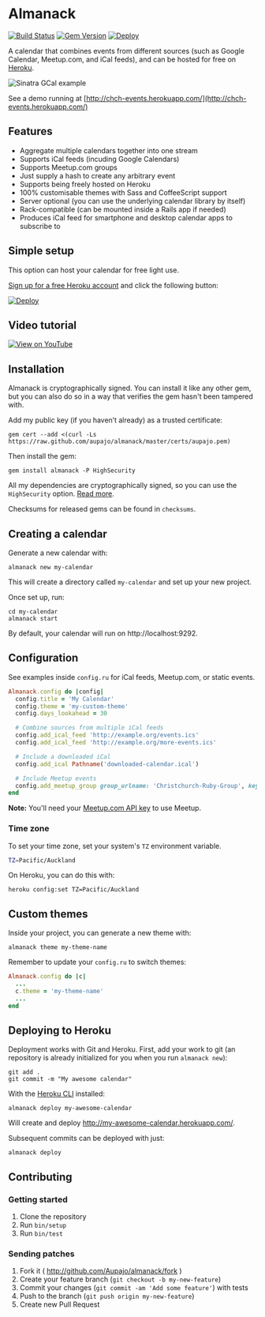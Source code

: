 # Almanack

[![Build Status](https://travis-ci.org/Aupajo/almanack.svg)](https://travis-ci.org/Aupajo/almanack)
[![Gem Version](https://badge.fury.io/rb/almanack.svg)](http://badge.fury.io/rb/almanack)
[![Deploy](https://www.herokucdn.com/deploy/button.svg)](https://heroku.com/deploy?template=https://github.com/Aupajo/almanack/tree/heroku-button)

A calendar that combines events from different sources (such as Google Calendar, Meetup.com, and iCal feeds), and can be hosted for free on [Heroku](http://heroku.com).

![Sinatra GCal example](http://i.imgur.com/odgyR.png)

See a demo running at [http://chch-events.herokuapp.com/](http://chch-events.herokuapp.com/)

## Features

* Aggregate multiple calendars together into one stream
* Supports iCal feeds (incuding Google Calendars)
* Supports Meetup.com groups
* Just supply a hash to create any arbitrary event
* Supports being freely hosted on Heroku
* 100% customisable themes with Sass and CoffeeScript support
* Server optional (you can use the underlying calendar library by itself)
* Rack-compatible (can be mounted inside a Rails app if needed)
* Produces iCal feed for smartphone and desktop calendar apps to subscribe to

## Simple setup

This option can host your calendar for free light use.

[Sign up for a free Heroku account](https://heroku.com) and click the following button:

[![Deploy](https://www.herokucdn.com/deploy/button.svg)](https://heroku.com/deploy?template=https://github.com/Aupajo/almanack/tree/heroku-button)

## Video tutorial

[![View on YouTube](http://i.imgur.com/4ifJAXD.jpg)](http://youtu.be/0tUcWHE0Zh0)

## Installation

Almanack is cryptographically signed. You can install it like any other gem, but you can also do so in a way that verifies the gem hasn't been tampered with.

Add my public key (if you haven’t already) as a trusted certificate:

    gem cert --add <(curl -Ls https://raw.github.com/aupajo/almanack/master/certs/aupajo.pem)

Then install the gem:

    gem install almanack -P HighSecurity

All my dependencies are cryptographically signed, so you can use the `HighSecurity` option. [Read more](http://docs.seattlerb.org/rubygems/Gem/Security.html).

Checksums for released gems can be found in `checksums`.

## Creating a calendar

Generate a new calendar with:

    almanack new my-calendar

This will create a directory called `my-calendar` and set up your new project.

Once set up, run:

    cd my-calendar
    almanack start

By default, your calendar will run on http://localhost:9292.

## Configuration

See examples inside `config.ru` for iCal feeds, Meetup.com, or static events.

```ruby
Almanack.config do |config|
  config.title = 'My Calendar'
  config.theme = 'my-custom-theme'
  config.days_lookahead = 30

  # Combine sources from multiple iCal feeds
  config.add_ical_feed 'http://example.org/events.ics'
  config.add_ical_feed 'http://example.org/more-events.ics'

  # Include a downloaded iCal
  config.add_ical Pathname('downloaded-calendar.ical')

  # Include Meetup events
  config.add_meetup_group group_urlname: 'Christchurch-Ruby-Group', key: 'mysecretkey'
end
```

**Note:** You'll need your [Meetup.com API key](https://secure.meetup.com/meetup_api/key) to use Meetup.

### Time zone

To set your time zone, set your system's `TZ` environment variable.

```bash
TZ=Pacific/Auckland
```

On Heroku, you can do this with:

    heroku config:set TZ=Pacific/Auckland

## Custom themes

Inside your project, you can generate a new theme with:

    almanack theme my-theme-name

Remember to update your `config.ru` to switch themes:

```ruby
Almanack.config do |c|
  ...
  c.theme = 'my-theme-name'
  ...
end
```

## Deploying to Heroku

Deployment works with Git and Heroku. First, add your work to git (an repository
is already initialized for you when you run `almanack new`):

    git add .
    git commit -m "My awesome calendar"

With the [Heroku CLI](https://devcenter.heroku.com/articles/heroku-cli) installed:

    almanack deploy my-awesome-calendar

Will create and deploy http://my-awesome-calendar.herokuapp.com/.

Subsequent commits can be deployed with just:

    almanack deploy

## Contributing

### Getting started

1. Clone the repository
2. Run `bin/setup`
3. Run `bin/test`

### Sending patches

1. Fork it ( http://github.com/Aupajo/almanack/fork )
2. Create your feature branch (`git checkout -b my-new-feature`)
3. Commit your changes (`git commit -am 'Add some feature'`) with tests
4. Push to the branch (`git push origin my-new-feature`)
5. Create new Pull Request
